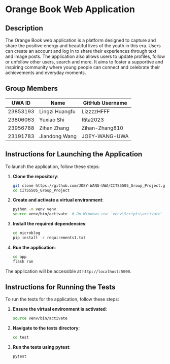 # Orange Book Web Application

## Description
The Orange Book web application is a platform designed to capture and share the positive energy and beautiful lives of the youth in this era. Users can create an account and log in to share their experiences through text and image posts. The application also allows users to update profiles, follow or unfollow other users, search and more. It aims to foster a supportive and inspiring community where young people can connect and celebrate their achievements and everyday moments.

## Group Members
| UWA ID     | Name            | GitHub Username  |
|------------|-----------------|------------------|
| 23853193   | Lingzi Huangfu  | LizzzzHFFF       |
| 23806063   | Yuxiao Shi      | Rita2023         |
| 23956788   | Zihan Zhang     | Zihan-Zhang810   |
| 23191783   | Jiandong Wang   | JOEY-WANG-UWA    |

## Instructions for Launching the Application
To launch the application, follow these steps:

1. **Clone the repository**:
    ```bash
    git clone https://github.com/JOEY-WANG-UWA/CITS5505_Group_Project.git
    cd CITS5505_Group_Project
    ```

2. **Create and activate a virtual environment**:
    ```bash
    python -m venv venv
    source venv/bin/activate  # On Windows use `venv\Scripts\activate`
    ```

3. **Install the required dependencies**:
    ```bash
    cd microblog
    pip install -r requirements1.txt
    ```

4. **Run the application**:
    ```bash
    cd app
    flask run
    ```

The application will be accessible at `http://localhost:5000`.

## Instructions for Running the Tests
To run the tests for the application, follow these steps:

1. **Ensure the virtual environment is activated**:
    ```bash
    source venv/bin/activate
    ```

2. **Navigate to the tests directory**:
    ```bash
    cd test
    ```

3. **Run the tests using pytest**:
    ```bash
    pytest
    ```